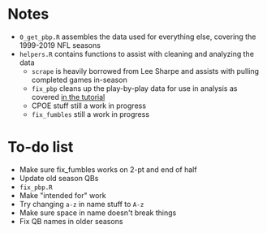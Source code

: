 # Notes

* `0_get_pbp.R` assembles the data used for everything else, covering the 1999-2019 NFL seasons
* `helpers.R` contains functions to assist with cleaning and analyzing the data
  * `scrape` is heavily borrowed from Lee Sharpe and assists with pulling completed games in-season
  * `fix_pbp` cleans up the play-by-play data for use in analysis as covered [in the tutorial](https://gist.github.com/guga31bb/5634562c5a2a7b1e9961ac9b6c568701)
  * CPOE stuff still a work in progress
  * `fix_fumbles` still a work in progress
  
# To-do list
* Make sure fix_fumbles works on 2-pt and end of half
* Update old season QBs
* `fix_pbp.R`
 * Make "intended for" work
 * Try changing `a-z` in name stuff to `A-z`
 * Make sure space in name doesn't break things
 * Fix QB names in older seasons
